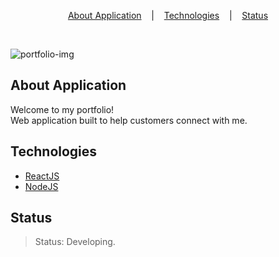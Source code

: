 <p align="center">
<a href="#about-application">About Application</a>
&nbsp;&nbsp;&nbsp;|&nbsp;&nbsp;&nbsp;
<a href="#technologies">Technologies</a>
&nbsp;&nbsp;&nbsp;|&nbsp;&nbsp;&nbsp;
<a href="#status">Status</a>
</p>

</br>

![portfolio-img](https://user-images.githubusercontent.com/72872854/191133747-a1c58735-7098-4006-a778-4b2e0ca78ddd.png)

## About Application
Welcome to my portfolio!\
Web application built to help customers connect with me.

## Technologies
  - [ReactJS](https://reactjs.org/)
  - [NodeJS](https://nodejs.org/)

## Status

> Status: Developing.
